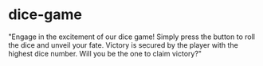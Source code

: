 # dice-game
"Engage in the excitement of our dice game! 
Simply press the button to roll the dice and unveil your fate. 
Victory is secured by the player with the highest dice number. Will you be the one to claim victory?"
